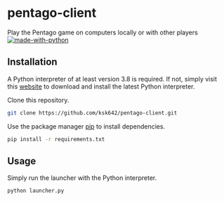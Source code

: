 # pentago-client
Play the Pentago game on computers locally or with other players [![made-with-python](https://img.shields.io/badge/Made%20with-Python-1f425f.svg)](https://www.python.org/)


## Installation

A Python interpreter of at least version 3.8 is required. If not, simply visit this [website](https://www.python.org/downloads/) to download and install the latest Python interpreter.

Clone this repository.

```bash
git clone https://github.com/ksk642/pentago-client.git
```

Use the package manager [pip](https://pip.pypa.io/en/stable/) to install dependencies.

```bash
pip install -r requirements.txt
```

## Usage
Simply run the launcher with the Python interpreter.
```bash
python launcher.py
```